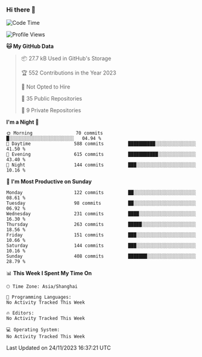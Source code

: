 ### Hi there 👋

<!--
**robinWongM/robinWongM** is a ✨ _special_ ✨ repository because its `README.md` (this file) appears on your GitHub profile.

Here are some ideas to get you started:

- 🔭 I’m currently working on ...
- 🌱 I’m currently learning ...
- 👯 I’m looking to collaborate on ...
- 🤔 I’m looking for help with ...
- 💬 Ask me about ...
- 📫 How to reach me: ...
- 😄 Pronouns: ...
- ⚡ Fun fact: ...
-->

<!--START_SECTION:waka-->
![Code Time](http://img.shields.io/badge/Code%20Time-151%20hrs%2013%20mins-blue)

![Profile Views](http://img.shields.io/badge/Profile%20Views-3-blue)

**🐱 My GitHub Data** 

> 📦 27.7 kB Used in GitHub's Storage 
 > 
> 🏆 552 Contributions in the Year 2023
 > 
> 🚫 Not Opted to Hire
 > 
> 📜 35 Public Repositories 
 > 
> 🔑 9 Private Repositories 
 > 
**I'm a Night 🦉** 

```text
🌞 Morning                70 commits          █░░░░░░░░░░░░░░░░░░░░░░░░   04.94 % 
🌆 Daytime                588 commits         ██████████░░░░░░░░░░░░░░░   41.50 % 
🌃 Evening                615 commits         ███████████░░░░░░░░░░░░░░   43.40 % 
🌙 Night                  144 commits         ███░░░░░░░░░░░░░░░░░░░░░░   10.16 % 
```
📅 **I'm Most Productive on Sunday** 

```text
Monday                   122 commits         ██░░░░░░░░░░░░░░░░░░░░░░░   08.61 % 
Tuesday                  98 commits          ██░░░░░░░░░░░░░░░░░░░░░░░   06.92 % 
Wednesday                231 commits         ████░░░░░░░░░░░░░░░░░░░░░   16.30 % 
Thursday                 263 commits         █████░░░░░░░░░░░░░░░░░░░░   18.56 % 
Friday                   151 commits         ███░░░░░░░░░░░░░░░░░░░░░░   10.66 % 
Saturday                 144 commits         ███░░░░░░░░░░░░░░░░░░░░░░   10.16 % 
Sunday                   408 commits         ███████░░░░░░░░░░░░░░░░░░   28.79 % 
```


📊 **This Week I Spent My Time On** 

```text
🕑︎ Time Zone: Asia/Shanghai

💬 Programming Languages: 
No Activity Tracked This Week

🔥 Editors: 
No Activity Tracked This Week

💻 Operating System: 
No Activity Tracked This Week
```


 Last Updated on 24/11/2023 16:37:21 UTC
<!--END_SECTION:waka-->
